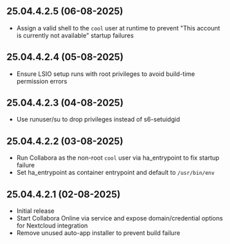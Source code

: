 ## 25.04.4.2.5 (06-08-2025)

- Assign a valid shell to the `cool` user at runtime to prevent "This account is currently not available" startup failures

## 25.04.4.2.4 (05-08-2025)

- Ensure LSIO setup runs with root privileges to avoid build-time permission errors

## 25.04.4.2.3 (04-08-2025)

- Use runuser/su to drop privileges instead of s6-setuidgid

## 25.04.4.2.2 (03-08-2025)

- Run Collabora as the non-root `cool` user via ha_entrypoint to fix startup failure
- Set ha_entrypoint as container entrypoint and default to `/usr/bin/env`

## 25.04.4.2.1 (02-08-2025)

- Initial release
- Start Collabora Online via service and expose domain/credential options for Nextcloud integration
- Remove unused auto-app installer to prevent build failure
